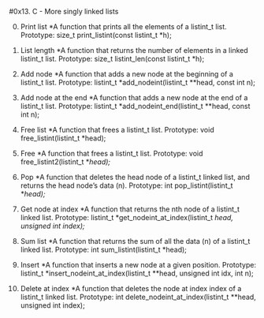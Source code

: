 #0x13. C - More singly linked lists


0. Print list
*A function that prints all the elements of a listint_t list.
Prototype: size_t print_listint(const listint_t *h);

1. List length
*A function that returns the number of elements in a linked listint_t list.
Prototype: size_t listint_len(const listint_t *h);

2. Add node
*A function that adds a new node at the beginning of a listint_t list.
Prototype: listint_t *add_nodeint(listint_t **head, const int n);

3. Add node at the end
*A function that adds a new node at the end of a listint_t list.
Prototype: listint_t *add_nodeint_end(listint_t **head, const int n);

4. Free list
*A function that frees a listint_t list.
Prototype: void free_listint(listint_t *head);

5. Free
*A  function that frees a listint_t list.
Prototype: void free_listint2(listint_t **head);*

6. Pop
*A function that deletes the head node of a listint_t linked list, and returns the head node’s data (n).
Prototype: int pop_listint(listint_t **head);*

7. Get node at index
*A function that returns the nth node of a listint_t linked list.
Prototype: listint_t *get_nodeint_at_index(listint_t *head, unsigned int index);*

8. Sum list
*A function that returns the sum of all the data (n) of a listint_t linked list.
Prototype: int sum_listint(listint_t *head);

9. Insert
*A function that inserts a new node at a given position.
Prototype: listint_t *insert_nodeint_at_index(listint_t **head, unsigned int idx, int n);

10. Delete at index
*A function that deletes the node at index index of a listint_t linked list.
Prototype: int delete_nodeint_at_index(listint_t **head, unsigned int index);
